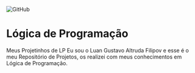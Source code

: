 ![GitHub](https://img.shields.io/github/license/luangustavofilipov/logicadeprogramacao)

# Lógica de Programação

Meus Projetinhos de LP
Eu sou o Luan Gustavo Altruda Filipov e esse é o meu Repositório de Projetos, os realizei com meus conhecimentos em Lógica de Programação.
